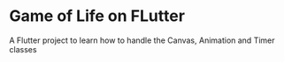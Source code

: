 # Game of Life on FLutter

A Flutter project to learn how to handle the Canvas, Animation and Timer classes
